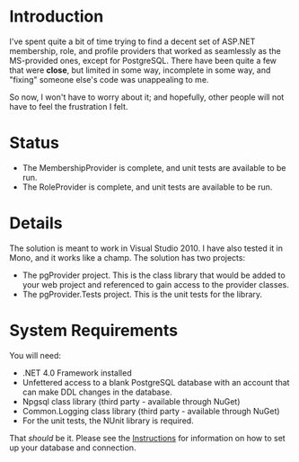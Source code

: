 # Introduction #

I've spent quite a bit of time trying to find a decent set of ASP.NET membership, role, and profile providers that worked as seamlessly as the MS-provided ones, except for PostgreSQL.  There have been quite a few that were **close**, but limited in some way, incomplete in some way,  and "fixing" someone else's code was unappealing to me.

So now, I won't have to worry about it; and hopefully, other people will not have to feel the frustration I felt.

# Status #
  * The MembershipProvider is complete, and unit tests are available to be run.
  * The RoleProvider is complete, and unit tests are available to be run.

# Details #

The solution is meant to work in Visual Studio 2010.  I have also tested it in Mono, and it works like a champ.  The solution has two projects:

  * The pgProvider project.  This is the class library that would be added to your web project and referenced to gain access to the provider classes.
  * The pgProvider.Tests project.  This is the unit tests for the library.

# System Requirements #
You will need:

  * .NET 4.0 Framework installed
  * Unfettered access to a blank PostgreSQL database with an account that can make DDL changes in the database.
  * Npgsql class library (third party - available through NuGet)
  * Common.Logging class library (third party - available through NuGet)
  * For the unit tests, the NUnit library is required.

That _should_ be it.  Please see the [Instructions](Installation.md) for information on how to set up your database and connection.